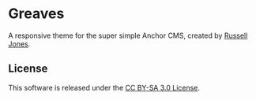 # Greaves

A responsive theme for the super simple Anchor CMS, created by [Russell Jones](http://heyfennec.co.uk).

## License

This software is released under the [CC BY-SA 3.0 License](http://creativecommons.org/licenses/by-sa/3.0/).

